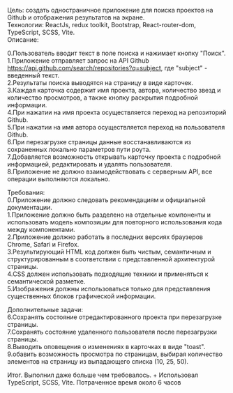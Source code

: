 Цель: создать одностраничное приложение для поиска проектов на Github и отображения результатов на экране.
<br/>
Технологии: ReactJs, redux toolkit, Bootstrap, React-router-dom, TypeScript, SCSS, Vite.
<br/>
Описание:

0.Пользователь вводит текст в поле поиска и нажимает кнопку "Поиск".<br/>
1.Приложение отправляет запрос на API Github https://api.github.com/search/repositories?q=subject, где "subject" - введенный текст.<br/>
2.Результаты поиска выводятся на страницу в виде карточек.<br/>
3.Каждая карточка содержит имя проекта, автора, количество звезд и количество просмотров, а также кнопку раскрытия подробной информации.<br/>
4.При нажатии на имя проекта осуществляется переход на репозиторий Github.<br/>
5.При нажатии на имя автора осуществляется переход на пользователя Github.<br/>
6.При перезагрузке страницы данные восстанавливаются из сохраненных локально параметров пути роута.<br/>
7.Добавляется возможность открывать карточку проекта с подробной информацией, редактировать и удалять пользователя.<br/>
8.Приложение не должно взаимодействовать с серверным API, все операции выполняются локально.<br/>

Требования:<br/>
0.Приложение должно следовать рекомендациям и официальной документации.<br/>
1.Приложение должно быть разделено на отдельные компоненты и использовать модель композиции для повторного использования кода между компонентами.<br/>
2.Приложение должно работать в последних версиях браузеров Chrome, Safari и Firefox.<br/>
3.Результирующий HTML код должен быть чистым, семантичным и структурированным в соответствии с представленной архитектурой страницы.<br/>
4.CSS должен использовать подходящие техники и применяться к семантической разметке.<br/>
5.Изображения должны использоваться только для представления существенных блоков графической информации.<br/>

Дополнительные задачи:<br/>
6.Сохранять состояние отредактированного проекта при перезагрузке страницы.<br/>
7.Сохранять состояние удаленного пользователя после перезагрузки страницы.<br/>
8.Выводить оповещения о изменениях в карточках в виде "toast".<br/>
9.обавить возможность просмотра по страницам, выбирая количество элементов на страницу из выпадающего списка (10, 25, 50).<br/>

Итог. Выполнил даже больше чем требовалось. + Использовал TypeScript, SCSS, Vite. Потраченное время около 6 часов 
```